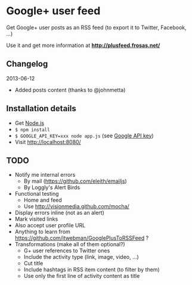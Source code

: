 # Google+ user feed

Get Google+ user posts as an RSS feed (to export it to Twitter, Facebook, ...)

Use it and get more information at **http://plusfeed.frosas.net/**

## Changelog

2013-06-12

- Added posts content (thanks to @johnmetta)

## Installation details

- Get [Node.js](http://nodejs.org/)
- `$ npm install`
- `$ GOOGLE_API_KEY=xxx node app.js` (see [Google API key](https://developers.google.com/+/api/oauth))
- Visit [http://localhost:8080/](http://localhost:8080/)

## TODO

- Notify me internal errors
  - By mail (https://github.com/eleith/emailjs)
  - By Loggly's Alert Birds
- Functional testing
   - Home and feed
   - Use http://visionmedia.github.com/mocha/
- Display errors inline (not as an alert)
- Mark visited links
- Also accept user profile URL
- Anything to learn from https://github.com/jtwebman/GooglePlusToRSSFeed ?
- Transformations (make all of them optional?)
    - G+ user references to Twitter ones
    - Include the activity type (link, image, video, ...)
    - Cut title
    - Include hashtags in RSS item content (to filter by them)
    - Use only the first line of activity content as title
